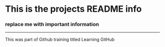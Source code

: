 # This is the projects README info

### replace me with important information 



-----------------------
This was part of Github training titled Learning GitHub 
